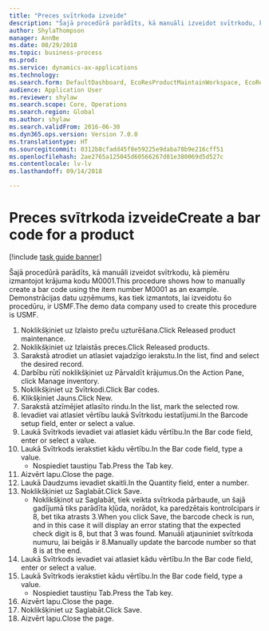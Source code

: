 ```yaml
--- 
title: "Preces svītrkoda izveide"
description: "Šajā procedūrā parādīts, kā manuāli izveidot svītrkodu, kā piemēru izmantojot krājuma kodu M0001."
author: ShylaThompson
manager: AnnBe
ms.date: 08/29/2018
ms.topic: business-process
ms.prod: 
ms.service: dynamics-ax-applications
ms.technology: 
ms.search.form: DefaultDashboard, EcoResProductMaintainWorkspace, EcoResProductOpenCasesFormPart, EcoResProductDetailsExtended, InventItemBarcode, InventItemBarcodeLookup
audience: Application User
ms.reviewer: shylaw
ms.search.scope: Core, Operations
ms.search.region: Global
ms.author: shylaw
ms.search.validFrom: 2016-06-30
ms.dyn365.ops.version: Version 7.0.0
ms.translationtype: HT
ms.sourcegitcommit: 0312b8cfadd45f8e59225e9daba78b9e216cff51
ms.openlocfilehash: 2ae2765a125045d60566267d01e380069d5d527c
ms.contentlocale: lv-lv
ms.lasthandoff: 09/14/2018

---
```

# <a name="create-a-bar-code-for-a-product"></a><span data-ttu-id="30812-103">Preces svītrkoda izveide</span><span class="sxs-lookup"><span data-stu-id="30812-103">Create a bar code for a product</span></span>

[!include [task guide banner](../../includes/task-guide-banner.md)]

<span data-ttu-id="30812-104">Šajā procedūrā parādīts, kā manuāli izveidot svītrkodu, kā piemēru izmantojot krājuma kodu M0001.</span><span class="sxs-lookup"><span data-stu-id="30812-104">This procedure shows how to manually create a bar code using the item number M0001 as an example.</span></span> <span data-ttu-id="30812-105">Demonstrācijas datu uzņēmums, kas tiek izmantots, lai izveidotu šo procedūru, ir USMF.</span><span class="sxs-lookup"><span data-stu-id="30812-105">The demo data company used to create this procedure is USMF.</span></span>

1. <span data-ttu-id="30812-106">Noklikšķiniet uz Izlaisto preču uzturēšana.</span><span class="sxs-lookup"><span data-stu-id="30812-106">Click Released product maintenance.</span></span>
2. <span data-ttu-id="30812-107">Noklikšķiniet uz Izlaistās preces.</span><span class="sxs-lookup"><span data-stu-id="30812-107">Click Released products.</span></span>
3. <span data-ttu-id="30812-108">Sarakstā atrodiet un atlasiet vajadzīgo ierakstu.</span><span class="sxs-lookup"><span data-stu-id="30812-108">In the list, find and select the desired record.</span></span>
4. <span data-ttu-id="30812-109">Darbību rūtī noklikšķiniet uz Pārvaldīt krājumus.</span><span class="sxs-lookup"><span data-stu-id="30812-109">On the Action Pane, click Manage inventory.</span></span>
5. <span data-ttu-id="30812-110">Noklikšķiniet uz Svītrkodi.</span><span class="sxs-lookup"><span data-stu-id="30812-110">Click Bar codes.</span></span>
6. <span data-ttu-id="30812-111">Klikšķiniet Jauns.</span><span class="sxs-lookup"><span data-stu-id="30812-111">Click New.</span></span>
7. <span data-ttu-id="30812-112">Sarakstā atzīmējiet atlasīto rindu.</span><span class="sxs-lookup"><span data-stu-id="30812-112">In the list, mark the selected row.</span></span>
8. <span data-ttu-id="30812-113">Ievadiet vai atlasiet vērtību laukā Svītrkodu iestatījumi.</span><span class="sxs-lookup"><span data-stu-id="30812-113">In the Barcode setup field, enter or select a value.</span></span>
9. <span data-ttu-id="30812-114">Laukā Svītrkods ievadiet vai atlasiet kādu vērtību.</span><span class="sxs-lookup"><span data-stu-id="30812-114">In the Bar code field, enter or select a value.</span></span>
10. <span data-ttu-id="30812-115">Laukā Svītrkods ierakstiet kādu vērtību.</span><span class="sxs-lookup"><span data-stu-id="30812-115">In the Bar code field, type a value.</span></span>
    * <span data-ttu-id="30812-116">Nospiediet taustiņu Tab.</span><span class="sxs-lookup"><span data-stu-id="30812-116">Press the Tab key.</span></span>  
11. <span data-ttu-id="30812-117">Aizvērt lapu.</span><span class="sxs-lookup"><span data-stu-id="30812-117">Close the page.</span></span>
12. <span data-ttu-id="30812-118">Laukā Daudzums ievadiet skaitli.</span><span class="sxs-lookup"><span data-stu-id="30812-118">In the Quantity field, enter a number.</span></span>
13. <span data-ttu-id="30812-119">Noklikšķiniet uz Saglabāt.</span><span class="sxs-lookup"><span data-stu-id="30812-119">Click Save.</span></span>
    * <span data-ttu-id="30812-120">Noklikšķinot uz Saglabāt, tiek veikta svītrkoda pārbaude, un šajā gadījumā tiks parādīta kļūda, norādot, ka paredzētais kontrolcipars ir 8, bet tika atrasts 3.</span><span class="sxs-lookup"><span data-stu-id="30812-120">When you click Save, the barcode check is run, and in this case it will display an error stating that the expected check digit is 8, but that 3 was found.</span></span> <span data-ttu-id="30812-121">Manuāli atjauniniet svītrkoda numuru, lai beigās ir 8.</span><span class="sxs-lookup"><span data-stu-id="30812-121">Manually update the barcode number so that 8 is at the end.</span></span>  
14. <span data-ttu-id="30812-122">Laukā Svītrkods ievadiet vai atlasiet kādu vērtību.</span><span class="sxs-lookup"><span data-stu-id="30812-122">In the Bar code field, enter or select a value.</span></span>
15. <span data-ttu-id="30812-123">Laukā Svītrkods ierakstiet kādu vērtību.</span><span class="sxs-lookup"><span data-stu-id="30812-123">In the Bar code field, type a value.</span></span>
    * <span data-ttu-id="30812-124">Nospiediet taustiņu Tab.</span><span class="sxs-lookup"><span data-stu-id="30812-124">Press the Tab key.</span></span>  
16. <span data-ttu-id="30812-125">Aizvērt lapu.</span><span class="sxs-lookup"><span data-stu-id="30812-125">Close the page.</span></span>
17. <span data-ttu-id="30812-126">Noklikšķiniet uz Saglabāt.</span><span class="sxs-lookup"><span data-stu-id="30812-126">Click Save.</span></span>
18. <span data-ttu-id="30812-127">Aizvērt lapu.</span><span class="sxs-lookup"><span data-stu-id="30812-127">Close the page.</span></span>


